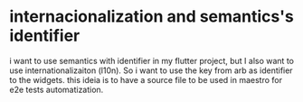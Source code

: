 # internacionalization and semantics's identifier

i want to use semantics with identifier in my flutter project, but I also want to use internationalizaiton (l10n). So i want to use the key from arb as identifier to the widgets. this ideia is to have a source file to be used in maestro for e2e tests automatization. 
